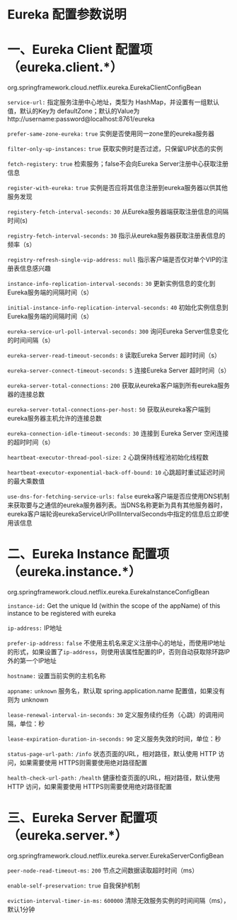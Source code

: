 # Eureka 配置参数说明
#  一、Eureka Client 配置项（eureka.client.*）
org.springframework.cloud.netflix.eureka.EurekaClientConfigBean

`service-url:` 指定服务注册中心地址，类型为 HashMap，并设置有一组默认值，默认的Key为 defaultZone；默认的Value为http://username:password@localhost:8761/eureka

`prefer-same-zone-eureka:` `true` 实例是否使用同一zone里的eureka服务器

`filter-only-up-instances:` `true` 获取实例时是否过滤，只保留UP状态的实例

`fetch-registery:` `true` 检索服务；false不会向Eureka Server注册中心获取注册信息

`register-with-eureka:` `true` 实例是否应将其信息注册到eureka服务器以供其他服务发现

`registery-fetch-interval-seconds:` `30` 从Eureka服务器端获取注册信息的间隔时间(s)

`registry-fetch-interval-seconds:` `30` 指示从eureka服务器获取注册表信息的频率（s） 

`registry-refresh-single-vip-address:` `null` 指示客户端是否仅对单个VIP的注册表信息感兴趣 

`instance-info-replication-interval-seconds:` `30` 更新实例信息的变化到Eureka服务端的间隔时间（s） 

`initial-instance-info-replication-interval-seconds:` `40` 初始化实例信息到Eureka服务端的间隔时间（s） 

`eureka-service-url-poll-interval-seconds:` `300` 询问Eureka Server信息变化的时间间隔（s） 

`eureka-server-read-timeout-seconds:` `8` 读取Eureka Server 超时时间（s） 

`eureka-server-connect-timeout-seconds:` `5` 连接Eureka Server 超时时间（s） 

`eureka-server-total-connections:` `200` 获取从eureka客户端到所有eureka服务器的连接总数 

`eureka-server-total-connections-per-host:` `50` 获取从eureka客户端到eureka服务器主机允许的连接总数 

`eureka-connection-idle-timeout-seconds:` `30` 连接到 Eureka Server 空闲连接的超时时间（s） 

`heartbeat-executor-thread-pool-size:` `2` 心跳保持线程池初始化线程数 

`heartbeat-executor-exponential-back-off-bound:` `10` 心跳超时重试延迟时间的最大乘数值 

`use-dns-for-fetching-service-urls:` `false` eureka客户端是否应使用DNS机制来获取要与之通信的eureka服务器列表。当DNS名称更新为具有其他服务器时，eureka客户端轮询eurekaServiceUrlPollIntervalSeconds中指定的信息后立即使用该信息 
#  二、Eureka Instance 配置项（eureka.instance.*）
org.springframework.cloud.netflix.eureka.EurekaInstanceConfigBean

`instance-id:` Get the unique Id (within the scope of the appName) of this instance to be registered with eureka

`ip-address:` IP地址

`prefer-ip-address:` `false` 不使用主机名来定义注册中心的地址，而使用IP地址的形式，如果设置了`ip-address`，则使用该属性配置的IP，否则自动获取除环路IP外的第一个IP地址

`hostname:` 设置当前实例的主机名称

`appname:` `unknown` 服务名，默认取 spring.application.name 配置值，如果没有则为 unknown

`lease-renewal-interval-in-seconds:` `30` 定义服务续约任务（心跳）的调用间隔，单位：秒

`lease-expiration-duration-in-seconds:` `90` 定义服务失效的时间，单位：秒

`status-page-url-path:` `/info` 状态页面的URL，相对路径，默认使用 HTTP 访问，如果需要使用 HTTPS则需要使用绝对路径配置

`health-check-url-path:` `/health` 健康检查页面的URL，相对路径，默认使用 HTTP 访问，如果需要使用 HTTPS则需要使用绝对路径配置
#  三、Eureka Server 配置项（eureka.server.*）
org.springframework.cloud.netflix.eureka.server.EurekaServerConfigBean

`peer-node-read-timeout-ms:` `200` 节点之间数据读取超时时间（ms）

`enable-self-preservation:` `true` 自我保护机制

`eviction-interval-timer-in-ms:` `600000` 清除无效服务实例的时间间隔（ms），默认1分钟

